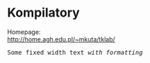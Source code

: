# Kompilatory

Homepage:  
http://home.agh.edu.pl/~mkuta/tklab/

<pre>
Some fixed width text <em>with formatting</em>
</pre>
